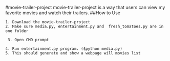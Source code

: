 #movie-trailer-project
movie-trailer-project is a way that users can view my favorite movies and watch their trailers.
##How to Use
```
1. Download the movie-trailer-project 
2. Make sure media.py, entertainment.py and  fresh_tomatoes.py are in one folder

 3. Open CMD prompt

4. Run entertainment.py program. ($python media.py) 
5. This should generate and show a webpage will movies list 
```